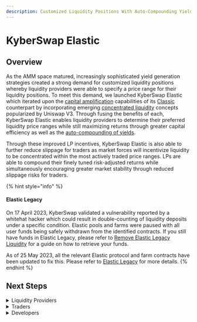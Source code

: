 ```yaml
---
description: Customized Liquidity Positions With Auto-Compounding Yields
---
```


# KyberSwap Elastic

## Overview

As the AMM space matured, increasingly sophisticated yield generation strategies created a strong demand for customized liquidity positions whereby liquidity providers were able to specify a price range for their liquidity positions. To meet this demand, we launched KyberSwap Elastic which iterated upon the [capital amplification](../kyberswap-classic/) capabilities of its [Classic](../kyberswap-classic/) counterpart by incorporating emerging [concentrated liquidity](concepts/concentrated-liquidity.md) concepts popularized by Uniswap V3. Through fusing the benefits of each, KyberSwap Elastic enables liquidity providers to determine their preferred liquidity price ranges while still maximizing returns through greater capital efficiency as well as the [auto-compounding of yields](concepts/reinvestment-curve.md).

Through these improved LP incentives, KyberSwap Elastic is also able to further reduce slippage for traders as market forces will incentivize liquidity to be concentrated within the most actively traded price ranges. LPs are able to compound their finely tuned risk-adjusted returns while simultaneously encouraging greater market stability through reduced slippage risks for traders.

{% hint style="info" %}
#### Elastic Legacy

On 17 April 2023, KyberSwap validated a vulnerability reported by a whitehat hacker which could result in double-counting of liquidity deposits under a specific condition. Elastic pools and farms were paused with all user funds being safely withdrawn from the identified contracts. If you still have funds in Elastic Legacy, please refer to [Remove Elastic Legacy Liquidity](../../reference/legacy/elastic-legacy/remove-elastic-legacy-liquidity.md) for a guide on how to retrieve your funds.

As of 25 May 2023, all the relevant Elastic protocol and farm contracts have been updated to fix this. Please refer to [Elastic Legacy](../../reference/legacy/elastic-legacy/) for more details.
{% endhint %}

## Next Steps

<details>

<summary>Liquidity Providers</summary>

* [Learn how price ranges affect your yield](concepts/concentrated-liquidity.md)
* [Discover how your yields are being compounded](concepts/reinvestment-curve.md)
* [Understand how Elastic protects you from front runners](concepts/anti-sniping-mechanism.md)
* [Create your own Elastic pool](user-guides/elastic-pool-creation.md)
* [Contribute liquidity to an existing Elastic pool](../kyberswap-classic/user-guides/add-liquidity-to-an-existing-classic-pool.md)
* [Receive additional rewards by yield farming on Elastic](user-guides/yield-farming-on-elastic.md)

</details>

<details>

<summary>Traders</summary>

* [Learn how Elastic APR is calculated](concepts/apr-calculations.md)
* [Get superior rates via the integrated KyberSwap Aggregator](../../kyberswap-solutions/kyberswap-interface/user-guides/instantly-swap-at-the-best-rates.md)

</details>

<details>

<summary>Developers</summary>

* [Explore key Elastic concepts](concepts/)
* [Execute a swap against Elastic pools](developer-guides/execute-an-elastic-swap.md)
* [View Elastic contract code and addresses](contracts/)

</details>
